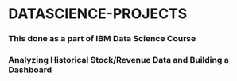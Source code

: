 # DATASCIENCE-PROJECTS
### This done as a part of IBM Data Science Course
### Analyzing Historical Stock/Revenue Data and Building a Dashboard
